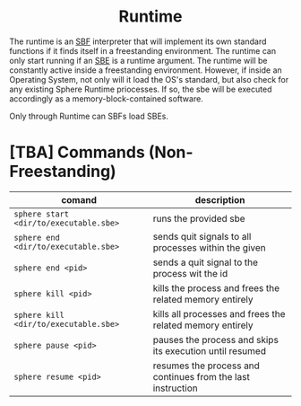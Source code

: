 <p align="center">
    <h1 align="center"><b>Runtime</b></h1>
</p>

The runtime is an [SBF](sbf.md) interpreter that will implement its own standard functions if it finds itself in a freestanding environment. The runtime can only start running if an [SBE](sbe.md) is a runtime argument.
The runtime will be constantly active  inside a freestanding environment. However, if inside an Operating System, not only will it load the OS's standard, but also check for any existing Sphere Runtime priocesses. If so, the sbe will be executed accordingly as a memory-block-contained software.

Only through Runtime can SBFs load SBEs.

# [TBA] Commands (Non-Freestanding)
|     comand                           |                             description                                  |
|--------------------------------------|--------------------------------------------------------------------------|
|`sphere start <dir/to/executable.sbe>`| runs the provided sbe                                                    |
|`sphere end <dir/to/executable.sbe>`  | sends quit signals to all processes within the given                     | 
|`sphere end <pid>`                    | sends a quit signal to the process wit the id                            |
|`sphere kill <pid>`                   | kills the process and frees the related memory entirely                  |
|`sphere kill <dir/to/executable.sbe>` | kills all processes and frees the related memory entirely                |
|`sphere pause <pid>`                  | pauses the process and skips its execution until resumed                 |
|`sphere resume <pid>`                 | resumes the process and continues from the last instruction              |
